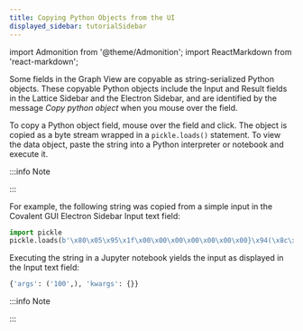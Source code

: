 ```yaml
---
title: Copying Python Objects from the UI
displayed_sidebar: tutorialSidebar
---
```


import Admonition from '@theme/Admonition';
import ReactMarkdown from 'react-markdown';

Some fields in the Graph View are copyable as string-serialized Python objects. These copyable Python objects include the Input and Result fields in the Lattice Sidebar and the Electron Sidebar, and are identified by the message _Copy python object_ when you mouse over the field.

To copy a Python object field, mouse over the field and click. The object is copied as a byte stream wrapped in a `pickle.loads()` statement. To view the data object, paste the string into a Python interpreter or notebook and execute it.

:::info Note

  <p>
    <ReactMarkdown children='The Python environment in which you view the pickled data structure must contain all packages on which it depends.'></ReactMarkdown>
  </p>
:::

For example, the following string was copied from a simple input in the Covalent GUI Electron Sidebar Input text field:

```py
import pickle
pickle.loads(b'\x80\x05\x95\x1f\x00\x00\x00\x00\x00\x00\x00}\x94(\x8c\x04args\x94\x8c\x03100\x94\x85\x94\x8c\x06kwargs\x94}\x94u.')
```

Executing the string in a Jupyter notebook yields the input as displayed in the Input text field:

```py
{'args': ('100',), 'kwargs': {}}
```

:::info Note

  <p>
    <ReactMarkdown children='This might seem like unnecessary extra work for such a simple data structure. For complex data structures, however, using the pickled object is less error-prone than trying to copy and paste the text representation. An example of such a complex data structure is the `construct_cu_slab` result in [this example](https://demo.covalent.xyz/eb2549cc-e2d4-482b-ba9e-c1cb39d0eb1a). The example, an atomistic simulation, requires the `ase` package.'></ReactMarkdown>
  </p>
:::
